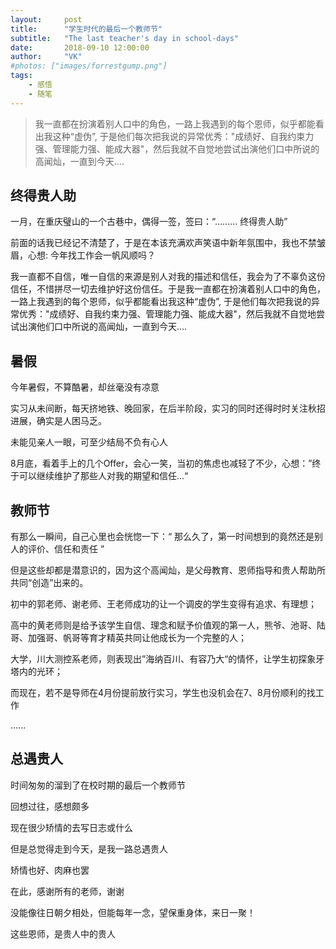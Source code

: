 ```yaml
---
layout:     post
title:      "学生时代的最后一个教师节"
subtitle:   "The last teacher's day in school-days"
date:       2018-09-10 12:00:00
author:     "VK"
#photos: ["images/forrestgump.png"]
tags:
    - 感悟
    - 随笔
---
```


> 我一直都在扮演着别人口中的角色，一路上我遇到的每个恩师，似乎都能看出我这种“虚伪”, 于是他们每次把我说的异常优秀："成绩好、自我约束力强、管理能力强、能成大器"，然后我就不自觉地尝试出演他们口中所说的高闻灿，一直到今天....

<!--more-->

## 终得贵人助

一月，在重庆璧山的一个古巷中，偶得一签，签曰：“.........  终得贵人助”

前面的话我已经记不清楚了，于是在本该充满欢声笑语中新年氛围中，我也不禁皱眉，心想: 今年找工作会一帆风顺吗？

我一直都不自信，唯一自信的来源是别人对我的描述和信任，我会为了不辜负这份信任，不惜拼尽一切去维护好这份信任。于是我一直都在扮演着别人口中的角色，一路上我遇到的每个恩师，似乎都能看出我这种“虚伪”, 于是他们每次把我说的异常优秀："成绩好、自我约束力强、管理能力强、能成大器"，然后我就不自觉地尝试出演他们口中所说的高闻灿，一直到今天....

## 暑假

今年暑假，不算酷暑，却丝毫没有凉意

实习从未间断，每天挤地铁、晚回家，在后半阶段，实习的同时还得时时关注秋招进展，确实是人困马乏。

未能见亲人一眼，可至少结局不负有心人

8月底，看着手上的几个Offer，会心一笑，当初的焦虑也减轻了不少，心想：”终于可以继续维护了那些人对我的期望和信任...“

## 教师节

有那么一瞬间，自己心里也会恍惚一下：“ 那么久了，第一时间想到的竟然还是别人的评价、信任和责任 ”

但是这些却都是潜意识的，因为这个高闻灿，是父母教育、恩师指导和贵人帮助所共同“创造”出来的。

初中的郭老师、谢老师、王老师成功的让一个调皮的学生变得有追求、有理想；

高中的黄老师则是给予该学生自信、理念和赋予价值观的第一人，熊爷、池哥、陆哥、加强哥、帆哥等育才精英共同让他成长为一个完整的人；

大学，川大测控系老师，则表现出”海纳百川、有容乃大“的情怀，让学生初探象牙塔内的光环；

而现在，若不是导师在4月份提前放行实习，学生也没机会在7、8月份顺利的找工作

......

## 总遇贵人

时间匆匆的溜到了在校时期的最后一个教师节

回想过往，感想颇多

现在很少矫情的去写日志或什么

但是总觉得走到今天，是我一路总遇贵人

矫情也好、肉麻也罢

在此，感谢所有的老师，谢谢

没能像往日朝夕相处，但能每年一念，望保重身体，来日一聚！

这些恩师，是贵人中的贵人